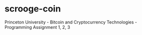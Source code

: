 # scrooge-coin
Princeton University - Bitcoin and Cryptocurrency Technologies - Programming Assignment 1, 2, 3
